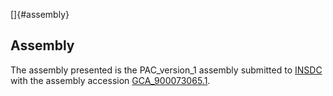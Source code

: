 []{#assembly}

Assembly
--------

The assembly presented is the PAC\_version\_1 assembly submitted to
[INSDC](http://www.insdc.org) with the assembly accession
[GCA\_900073065.1](http://www.ebi.ac.uk/ena/data/view/GCA_900073065.1).
